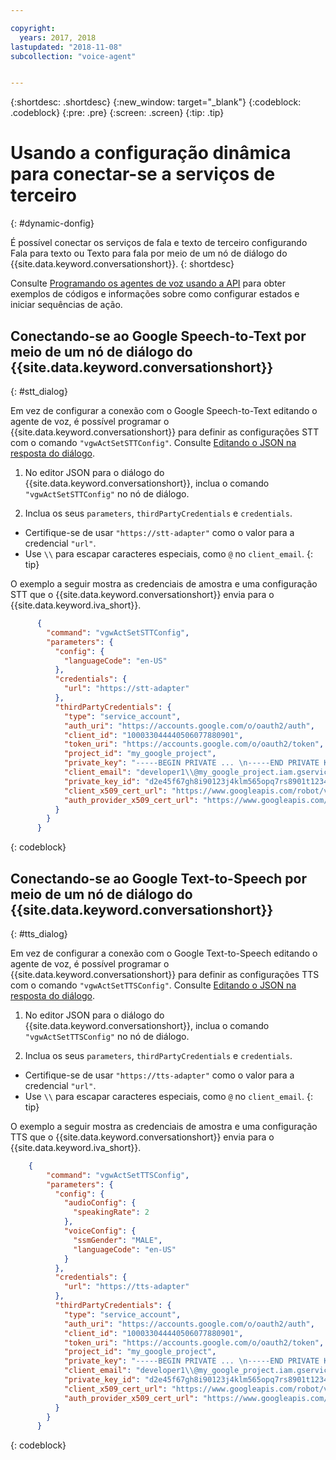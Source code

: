 ```yaml
---

copyright:
  years: 2017, 2018
lastupdated: "2018-11-08"
subcollection: "voice-agent"


---
```


{:shortdesc: .shortdesc}
{:new_window: target="_blank"}
{:codeblock: .codeblock}
{:pre: .pre}
{:screen: .screen}
{:tip: .tip}


# Usando a configuração dinâmica para conectar-se a serviços de terceiro
{: #dynamic-donfig}

É possível conectar os serviços de fala e texto de terceiro configurando Fala para texto ou Texto para fala por meio de um nó de diálogo do {{site.data.keyword.conversationshort}}.
{: shortdesc}

Consulte [Programando os agentes de voz usando a API](/docs/services/voice-agent?topic=voice-agent-api) para obter exemplos de códigos e informações sobre como configurar estados e iniciar sequências de ação.

## Conectando-se ao Google Speech-to-Text por meio de um nó de diálogo do {{site.data.keyword.conversationshort}}
{: #stt_dialog}

Em vez de configurar a conexão com o Google Speech-to-Text editando o agente de voz, é possível programar o {{site.data.keyword.conversationshort}} para definir as configurações STT com o comando `"vgwActSetSTTConfig"`. Consulte [Editando o JSON na resposta do diálogo](/docs/services/voice-agent?topic=voice-agent-api#json-editor).

1. No editor JSON para o diálogo do {{site.data.keyword.conversationshort}}, inclua o comando `"vgwActSetSTTConfig"` no nó de diálogo.

1. Inclua os seus `parameters`, `thirdPartyCredentials` e `credentials`.

  * Certifique-se de usar `"https://stt-adapter"` como o valor para a credencial `"url"`.
  * Use `\\` para escapar caracteres especiais, como `@` no `client_email`.
  {: tip}

  O exemplo a seguir mostra as credenciais de amostra e uma configuração STT que o {{site.data.keyword.conversationshort}} envia para o {{site.data.keyword.iva_short}}.

  ```json
        {
          "command": "vgwActSetSTTConfig",
          "parameters": {
            "config": {
              "languageCode": "en-US"
            },
            "credentials": {
              "url": "https://stt-adapter"
            },
            "thirdPartyCredentials": {
              "type": "service_account",
              "auth_uri": "https://accounts.google.com/o/oauth2/auth",
              "client_id": "100033044440506077880901",
              "token_uri": "https://accounts.google.com/o/oauth2/token",
              "project_id": "my_google_project",
              "private_key": "-----BEGIN PRIVATE ... \n-----END PRIVATE KEY-----\n",
              "client_email": "developer1\\@my_google_project.iam.gserviceaccount.com",
              "private_key_id": "d2e45f67gh8i90123j4klm565opq7rs8901t1234",
              "client_x509_cert_url": "https://www.googleapis.com/robot/v1/metadata/x509/developer1@my_google_project.iam.gserviceaccount.com",
              "auth_provider_x509_cert_url": "https://www.googleapis.com/oauth2/v1/certs"
            }
          }
        }
  ```
  {: codeblock}


## Conectando-se ao Google Text-to-Speech por meio de um nó de diálogo do {{site.data.keyword.conversationshort}}
{: #tts_dialog}

Em vez de configurar a conexão com o Google Text-to-Speech editando o agente de voz, é possível programar o {{site.data.keyword.conversationshort}} para definir as configurações TTS com o comando `"vgwActSetTTSConfig"`. Consulte [Editando o JSON na resposta do diálogo](/docs/services/voice-agent?topic=voice-agent-api#json-editor).

1. No editor JSON para o diálogo do {{site.data.keyword.conversationshort}}, inclua o comando `"vgwActSetTTSConfig"` no nó de diálogo.

1. Inclua os seus `parameters`, `thirdPartyCredentials` e `credentials`.

  * Certifique-se de usar `"https://tts-adapter"` como o valor para a credencial `"url"`.
  * Use `\\` para escapar caracteres especiais, como `@` no `client_email`.
  {: tip}

  O exemplo a seguir mostra as credenciais de amostra e uma configuração TTS que o {{site.data.keyword.conversationshort}} envia para o {{site.data.keyword.iva_short}}.

  ```json
      {
          "command": "vgwActSetTTSConfig",
          "parameters": {
            "config": {
              "audioConfig": {
                "speakingRate": 2
              },
              "voiceConfig": {
                "ssmGender": "MALE",
                "languageCode": "en-US"
              }
            },
            "credentials": {
              "url": "https://tts-adapter"
            },
            "thirdPartyCredentials": {
              "type": "service_account",
              "auth_uri": "https://accounts.google.com/o/oauth2/auth",
              "client_id": "100033044440506077880901",
              "token_uri": "https://accounts.google.com/o/oauth2/token",
              "project_id": "my_google_project",
              "private_key": "-----BEGIN PRIVATE ... \n-----END PRIVATE KEY-----\n",
              "client_email": "developer1\\@my_google_project.iam.gserviceaccount.com",
              "private_key_id": "d2e45f67gh8i90123j4klm565opq7rs8901t1234",
              "client_x509_cert_url": "https://www.googleapis.com/robot/v1/metadata/x509/developer1@my_google_project.iam.gserviceaccount.com",
              "auth_provider_x509_cert_url": "https://www.googleapis.com/oauth2/v1/certs"
            }
          }
        }
  ```
  {: codeblock}
